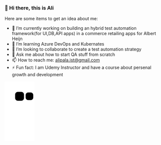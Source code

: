 ### 👋 Hi there, this is Ali


Here are some items to get an idea about me:

- 🔭 I’m currently working on building an hybrid test automation framework(for UI,DB,API apps) in a commerce retailing apps for Albert Heijn 
- 🌱 I’m learning Azure DevOps and Kubernates
- 👯 I’m looking to collaborate to create a test automation strategy
- 💬 Ask me about how to start QA stuff from scratch
- 📫 How to reach me: alipala.ist@gmail.com
- ⚡ Fun fact: I am Udemy Instructor and have a course about persenal growth and development

<div> 
 
  ![Snake animation](https://github.com/rafaballerini/rafaballerini/blob/output/github-contribution-grid-snake.svg)
 
</div>
